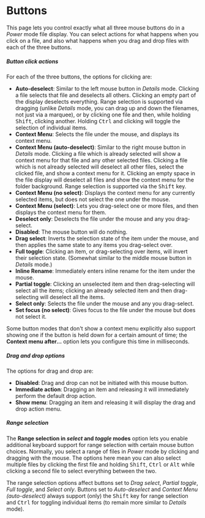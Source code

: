 # Buttons

This page lets you control exactly what all three mouse buttons do in a *Power* mode file display. You can select actions for what happens when you click on a file, and also what happens when you drag and drop files with each of the three buttons.

##### Button click actions

For each of the three buttons, the options for clicking are:

- **Auto-deselect**: Similar to the left mouse button in *Details* mode. Clicking a file selects that file and deselects all others. Clicking an empty part of the display deselects everything. Range selection is supported via dragging (unlike *Details* mode, you can drag up and down the filenames, not just via a marquee), or by clicking one file and then, while holding <kbd>Shift</kbd>, clicking another. Holding <kbd>Ctrl</kbd> and clicking will toggle the selection of individual items.
- **Context Menu**: Selects the file under the mouse, and displays its context menu.
- **Context Menu (auto-deselect)**: Similar to the right mouse button in *Details* mode. Clicking a file which is already selected will show a context menu for that file and any other selected files. Clicking a file which is not already selected will deselect all other files, select the clicked file, and show a context menu for it. Clicking an empty space in the file display will deselect all files and show the context menu for the folder background. Range selection is supported via the <kbd>Shift</kbd> key.
- **Context Menu (no select)**: Displays the context menu for any currently selected items, but does not select the one under the mouse.
- **Context Menu (select)**: Lets you drag-select one or more files, and then displays the context menu for them.
- **Deselect only**: Deselects the file under the mouse and any you drag-select.
- **Disabled**: The mouse button will do nothing.
- **Drag select**: Inverts the selection state of the item under the mouse, and then applies the same state to any items you drag-select over.
- **Full toggle**: Clicking an item, or drag-selecting over items, will invert their selection state. (Somewhat similar to the middle mouse button in *Details* mode.)
- **Inline Rename**: Immediately enters inline rename for the item under the mouse.
- **Partial toggle**: Clicking an unselected item and then drag-selecting will select all the items; clicking an already selected item and then drag-selecting will deselect all the items.
- **Select only**: Selects the file under the mouse and any you drag-select.
- **Set focus (no select)**: Gives focus to the file under the mouse but does not select it.

Some button modes that don't show a context menu explicitly also support showing one if the button is held down for a certain amount of time; the **Context menu after...** option lets you configure this time in milliseconds.  

##### Drag and drop options

The options for drag and drop are:

- **Disabled**: Drag and drop can not be initiated with this mouse button.
- **Immediate action**: Dragging an item and releasing it will immediately perform the default drop action.
- **Show menu**: Dragging an item and releasing it will display the drag and drop action menu.

##### Range selection

The **Range selection in *select* and *toggle* modes** option lets you enable additional keyboard support for range selection with certain mouse button choices. Normally, you select a range of files in *Power* mode by clicking and dragging with the mouse. The options here mean you can also select multiple files by clicking the first file and holding <kbd>Shift</kbd>, <kbd>Ctrl</kbd> or <kbd>Alt</kbd> while clicking a second file to select everything between the two.

The range selection options affect buttons set to *Drag select*, *Partial toggle*, *Full toggle*, and *Select only*. Buttons set to *Auto-deselect* and *Context Menu (auto-deselect)* always support (only) the <kbd>Shift</kbd> key for range selection and <kbd>Ctrl</kbd> for toggling individual items (to remain more similar to *Details* mode).
